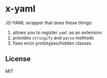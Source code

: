 # x-yaml

JS-YAML wrapper that does these things:

1. allows you to register `yaml` as an extension
2. provides `stringify` and `parse` methods
3. fixes error prototypes/hidden classes

## License

MIT

